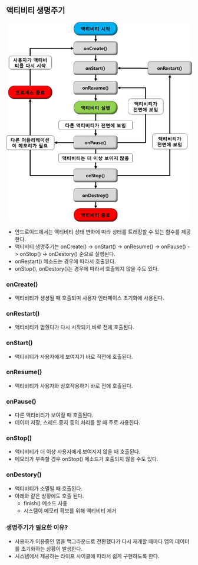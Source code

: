 
## 액티비티 생명주기

![img.png](../_image/액티비티%20생명주기.png)

- 안드로이드에서는 액티비티 상태 변화에 따라 상태를 트래킹할 수 있는 함수를 제공한다.
- 액티비티 생명주기는 onCreate() -> onStart() -> onResume() -> onPause() -> onStop() -> onDestory() 순으로 실행된다.
- onRestart() 메소드는 경우에 따라서 호출된다.
- onStop(), onDestory()는 경우에 따라서 호출되지 않을 수도 있다.

### onCreate()

- 액티비티가 생셩될 때 호출되며 사용자 인터페이스 초기화에 사용된다.

### onRestart()

- 액티비티가 멈췄다가 다시 시작되기 바로 전에 호출된다.

### onStart()

- 액티비티가 사용자에게 보여지기 바로 직전에 호출된다.

### onResume()

- 액티비티가 사용자와 상호작용하기 바로 전에 호출된다.

### onPause()

- 다른 액티비티가 보여질 때 호출된다.
- 데이터 저장, 스레드 중지 등의 처리를 할 때 주로 사용한다.

### onStop()

- 액티비티가 더 이상 사용자에게 보여지지 않을 때 호출된다.
- 메모리가 부족할 경우 onStop() 메소드가 호출되지 않을 수도 있다.

### onDestory()

- 액티비티가 소멸될 때 호출된다.
- 아래와 같은 상황에도 호출 된다.
  - finish() 메소드 사용
  - 시스템이 메모리 확보를 위해 액티비티 제거

    
### 생명주기가 필요한 이유?

- 사용자가 이용중인 앱을 백그라운드로 전환했다가 다시 재개할 때마다 앱의 데이터를 초기화하는 상황이 발생한다.
- 시스템에서 제공하는 라이프 사이클에 따라서 쉽게 구현하도록 한다.
